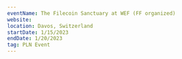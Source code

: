 ```yaml
---
eventName: The Filecoin Sanctuary at WEF (FF organized)
website: 
location: Davos, Switzerland
startDate: 1/15/2023
endDate: 1/20/2023
tag: PLN Event
---
```

